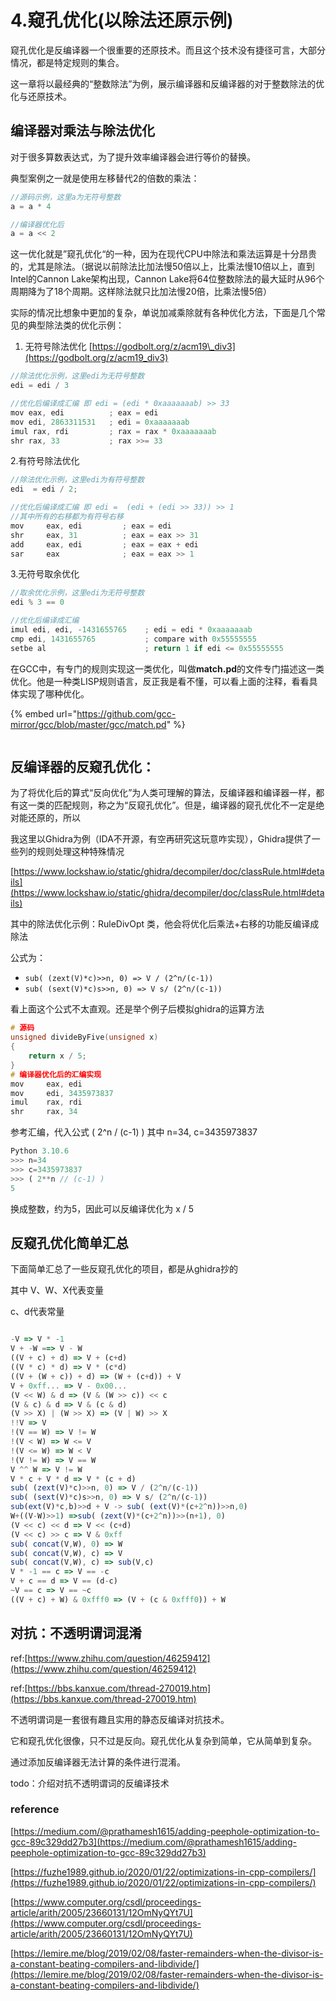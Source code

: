 # 4.窥孔优化(以除法还原示例)

窥孔优化是反编译器一个很重要的还原技术。而且这个技术没有捷径可言，大部分情况，都是特定规则的集合。

这一章将以最经典的“整数除法”为例，展示编译器和反编译器的对于整数除法的优化与还原技术。

## 编译器对乘法与除法优化

对于很多算数表达式，为了提升效率编译器会进行等价的替换。

典型案例之一就是使用左移替代2的倍数的乘法：

```c
//源码示例，这里a为无符号整数
a = a * 4

//编译器优化后
a = a << 2
```

这一优化就是”窥孔优化“的一种，因为在现代CPU中除法和乘法运算是十分昂贵的，尤其是除法。（据说以前除法比加法慢50倍以上，比乘法慢10倍以上，直到Intel的Cannon Lake架构出现，Cannon Lake将64位整数除法的最大延时从96个周期降为了18个周期。这样除法就只比加法慢20倍，比乘法慢5倍）

实际的情况比想象中更加的复杂，单说加减乘除就有各种优化方法，下面是几个常见的典型除法类的优化示例：

1. 无符号除法优化 [https://godbolt.org/z/acm19\_div3](https://godbolt.org/z/acm19_div3)

```c
//除法优化示例，这里edi为无符号整数
edi = edi / 3

//优化后编译成汇编 即 edi = (edi * 0xaaaaaaab) >> 33
mov eax, edi          ; eax = edi
mov edi, 2863311531   ; edi = 0xaaaaaaab
imul rax, rdi         ; rax = rax * 0xaaaaaaab
shr rax, 33           ; rax >>= 33
```

2.有符号除法优化

```c
//除法优化示例，这里edi为有符号整数
edi  = edi / 2;

//优化后编译成汇编 即 edi =  (edi + (edi >> 33)) >> 1
//其中所有的右移都为有符号右移
mov     eax, edi         ; eax = edi
shr     eax, 31          ; eax = eax >> 31
add     eax, edi         ; eax = eax + edi
sar     eax              ; eax = eax >> 1
```

3.无符号取余优化

```c
//取余优化示例，这里edi为无符号整数
edi % 3 == 0

//优化后编译成汇编
imul edi, edi, -1431655765    ; edi = edi * 0xaaaaaaab
cmp edi, 1431655765           ; compare with 0x55555555
setbe al                      ; return 1 if edi <= 0x55555555

```

在GCC中，有专门的规则实现这一类优化，叫做**match.pd**的文件专门描述这一类优化。他是一种类LISP规则语言，反正我是看不懂，可以看上面的注释，看看具体实现了哪种优化。

{% embed url="https://github.com/gcc-mirror/gcc/blob/master/gcc/match.pd" %}

<figure><img src="../.gitbook/assets/image (39).png" alt=""><figcaption></figcaption></figure>

## 反编译器的反窥孔优化：

为了将优化后的算式“反向优化”为人类可理解的算法，反编译器和编译器一样，都有这一类的匹配规则，称之为“反窥孔优化”。但是，编译器的窥孔优化不一定是绝对能还原的，所以

我这里以Ghidra为例（IDA不开源，有空再研究这玩意咋实现），Ghidra提供了一些列的规则处理这种特殊情况

[https://www.lockshaw.io/static/ghidra/decompiler/doc/classRule.html#details](https://www.lockshaw.io/static/ghidra/decompiler/doc/classRule.html#details)

其中的除法优化示例：RuleDivOpt 类，他会将优化后乘法+右移的功能反编译成除法

公式为：

* `sub( (zext(V)*c)>>n, 0) => V / (2^n/(c-1))`
* `sub( (sext(V)*c)s>>n, 0) => V s/ (2^n/(c-1))`

看上面这个公式不太直观。还是举个例子后模拟ghidra的运算方法

```c
# 源码
unsigned divideByFive(unsigned x)
{
    return x / 5;
}
# 编译器优化后的汇编实现
mov     eax, edi
mov     edi, 3435973837
imul    rax, rdi
shr     rax, 34

```

参考汇编，代入公式 ( 2^n / (c-1) ) 其中 n=34, c=3435973837

```jsx
Python 3.10.6
>>> n=34
>>> c=3435973837
>>> ( 2**n // (c-1) )
5
```

换成整数，约为5，因此可以反编译优化为 x / 5

## 反窥孔优化简单汇总

下面简单汇总了一些反窥孔优化的项目，都是从ghidra抄的

其中 V、W、X代表变量

c、d代表常量

```jsx

-V => V * -1
V + -W ==> V - W
((V + c) + d) => V + (c+d)
((V * c) * d) => V * (c*d)
((V + (W + c)) + d) => (W + (c+d)) + V
V + 0xff... => V - 0x00...
(V << W) & d => (V & (W >> c)) << c
(V & c) & d => V & (c & d)
(V >> X) | (W >> X) => (V | W) >> X
!!V => V
!(V == W) => V != W
!(V < W) => W <= V
!(V <= W) => W < V
!(V != W) => V == W
V ^^ W => V != W
V * c + V * d => V * (c + d)
sub( (zext(V)*c)>>n, 0) => V / (2^n/(c-1))
sub( (sext(V)*c)s>>n, 0) => V s/ (2^n/(c-1))
sub(ext(V)*c,b)>>d + V -> sub( (ext(V)*(c+2^n))>>n,0)
W+((V-W)>>1) =>sub( (zext(V)*(c+2^n))>>(n+1), 0)
(V << c) << d => V << (c+d)
(V << c) >> c => V & 0xff
sub( concat(V,W), 0) => W
sub( concat(V,W), c) => V
sub( concat(V,W), c) => sub(V,c)
V * -1 == c => V == -c
V + c == d => V == (d-c)
~V == c => V == ~c
((V + c) + W) & 0xfff0 => (V + (c & 0xfff0)) + W
```

## 对抗：不透明谓词混淆

ref:[https://www.zhihu.com/question/46259412](https://www.zhihu.com/question/46259412)

ref:[https://bbs.kanxue.com/thread-270019.htm](https://bbs.kanxue.com/thread-270019.htm)

不透明谓词是一套很有趣且实用的静态反编译对抗技术。

它和窥孔优化很像，只不过是反向。窥孔优化从复杂到简单，它从简单到复杂。

通过添加反编译器无法计算的条件进行混淆。

todo：介绍对抗不透明谓词的反编译技术

### reference

[https://medium.com/@prathamesh1615/adding-peephole-optimization-to-gcc-89c329dd27b3](https://medium.com/@prathamesh1615/adding-peephole-optimization-to-gcc-89c329dd27b3)

[https://fuzhe1989.github.io/2020/01/22/optimizations-in-cpp-compilers/](https://fuzhe1989.github.io/2020/01/22/optimizations-in-cpp-compilers/)

[https://www.computer.org/csdl/proceedings-article/arith/2005/23660131/12OmNyQYt7U](https://www.computer.org/csdl/proceedings-article/arith/2005/23660131/12OmNyQYt7U)

[https://lemire.me/blog/2019/02/08/faster-remainders-when-the-divisor-is-a-constant-beating-compilers-and-libdivide/](https://lemire.me/blog/2019/02/08/faster-remainders-when-the-divisor-is-a-constant-beating-compilers-and-libdivide/)
